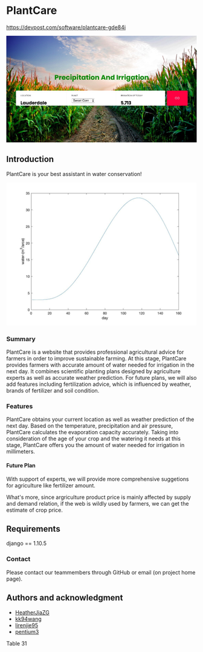 # PlantCare

https://devpost.com/software/plantcare-gde84i

![](./PlantCare.jpg)
## Introduction
PlantCare is your best assistant in water conservation!

![](./corn-water.jpg)

### Summary

PlantCare is a website that provides professional agricultural advice for farmers in order to improve sustainable farming. At this stage, PlantCare provides farmers with accurate amount of water needed for irrigation in the next day. It combines scientific planting plans designed by agriculture experts as well as accurate weather prediction. For future plans, we will also add features including fertilization advice, which is influenced by weather, brands of fertilizer and soil condition. 



### Features

PlantCare obtains your current location as well as weather prediction of the next day. Based on the temperature, precipitation and air pressure, PlantCare calculates the evaporation capacity accurately. Taking into consideration of the age of your crop and the watering it needs at this stage, PlantCare offers you the amount of water needed for irrigation in millimeters. 



#### Future Plan


With support of experts, we will provide more comprehensive suggetions for agriculture like fertilizer amount.

What's more, since argriculture product price is mainly affected by supply and demand relation, if the web is wildly used by farmers, we can get the estimate of crop price.

## Requirements

django == 1.10.5

### Contact

Please contact our teammembers through GitHub or email (on project home page).

## Authors and acknowledgment

* [HeatherJiaZG](https://github.com/HeatherJiaZG)
* [kk94wang](https://github.com/kk94wang)
* [lirenjie95](https://github.com/lirenjie95)
* [pentium3](https://github.com/pentium3)

Table 31
